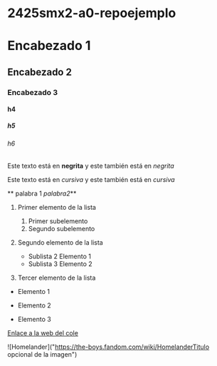 # 2425smx2-a0-repoejemplo

# Encabezado 1
## Encabezado 2
### Encabezado 3
#### h4
##### h5
###### h6

Este texto está en **negrita** y este también está en _negrita_

Este texto está en *cursiva* y este también está en _cursiva_

** palabra 1 _palabra2_**

1. Primer elemento de la lista
	1. Primer subelemento
	2. Segundo subelemento

2. Segundo elemento de la lista
	* Sublista 2 Elemento 1
	* Sublista 3 Elemento 2

3. Tercer elemento de la lista

* Elemento 1
- Elemento 2
+ Elemento 3

[Enlace a la web del cole](https://www.fje.edu/ca/jesuites-bellvitge "Texto
opcional")

![Homelander]("https://the-boys.fandom.com/wiki/HomelanderTitulo opcional de la imagen")
